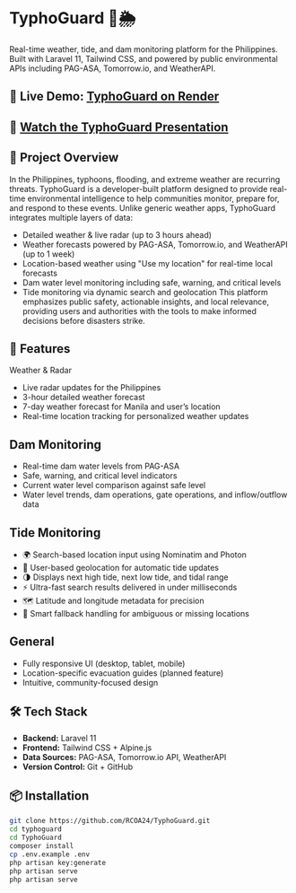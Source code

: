 # TyphoGuard 🌊🌦️  
Real-time weather, tide, and dam monitoring platform for the Philippines.
Built with Laravel 11, Tailwind CSS, and powered by public environmental APIs including PAG-ASA, Tomorrow.io, and WeatherAPI.
## 🔗 Live Demo: [TyphoGuard on Render](https://typhoguard.onrender.com/)

## 🎥 [Watch the TyphoGuard Presentation](https://youtu.be/eVApJ1Uo2RY) 


## 🧭 Project Overview  
In the Philippines, typhoons, flooding, and extreme weather are recurring threats. TyphoGuard is a developer-built platform designed to provide real-time environmental intelligence to help communities monitor, prepare for, and respond to these events.
Unlike generic weather apps, TyphoGuard integrates multiple layers of data:
- Detailed weather & live radar (up to 3 hours ahead)
- Weather forecasts powered by PAG-ASA, Tomorrow.io, and WeatherAPI (up to 1 week)
- Location-based weather using "Use my location" for real-time local forecasts
- Dam water level monitoring including safe, warning, and critical levels
- Tide monitoring via dynamic search and geolocation
This platform emphasizes public safety, actionable insights, and local relevance, providing users and authorities with the tools to make informed decisions before disasters strike.

## 🚀 Features
Weather & Radar
- Live radar updates for the Philippines
- 3-hour detailed weather forecast
- 7-day weather forecast for Manila and user’s location
- Real-time location tracking for personalized weather updates

## Dam Monitoring
- Real-time dam water levels from PAG-ASA
- Safe, warning, and critical level indicators
- Current water level comparison against safe level
- Water level trends, dam operations, gate operations, and inflow/outflow data

## Tide Monitoring
- 🌍 Search-based location input using Nominatim and Photon
- 📍 User-based geolocation for automatic tide updates
- 🌗 Displays next high tide, next low tide, and tidal range
- ⚡ Ultra-fast search results delivered in under milliseconds
- 🗺️ Latitude and longitude metadata for precision
- 🧠 Smart fallback handling for ambiguous or missing locations

## General
- Fully responsive UI (desktop, tablet, mobile)  
- Location-specific evacuation guides (planned feature)  
- Intuitive, community-focused design  

## 🛠 Tech Stack
- **Backend:** Laravel 11  
- **Frontend:** Tailwind CSS + Alpine.js  
- **Data Sources:** PAG-ASA, Tomorrow.io API, WeatherAPI  
- **Version Control:** Git + GitHub  



## 📦 Installation
```bash
git clone https://github.com/RCOA24/TyphoGuard.git
cd typhoguard
cd TyphoGuard
composer install
cp .env.example .env
php artisan key:generate
php artisan serve
php artisan serve